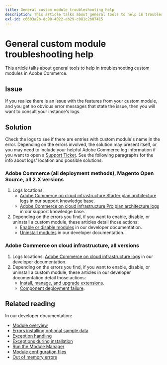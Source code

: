 ```yaml
---
title: General custom module troubleshooting help
description: This article talks about general tools to help in troubleshooting custom modules in Adobe Commerce.
exl-id: c6603a2b-dc98-4022-ab29-c081c2b07415
---
```

# General custom module troubleshooting help

This article talks about general tools to help in troubleshooting custom modules in Adobe Commerce.

## Issue

If you realize there is an issue with the features from your custom module, and you get no obvious error messages that state the issue, then you will want to consult your instance's logs.

## Solution

Check the logs to see if there are entries with custom module's name in the error.  Depending on the errors involved, the solution may present itself, or you may need to include your helpful Adobe Commerce log information if you want to open a [Support Ticket](/help/help-center-guide/help-center/magento-help-center-user-guide.md#submit-ticket). See the following paragraphs for the info about logs' location and possible solutions.

### Adobe Commerce (all deployment methods), Magento Open Source, all 2.X versions

1. Logs locations:
    * [Adobe Commerce on cloud infrastructure Starter plan architecture logs](https://support.magento.com/hc/en-us/articles/360020127552) in our support knowledge base.
    * [Adobe Commerce on cloud infrastructure Pro plan architecture logs](https://support.magento.com/hc/en-us/articles/360000318834-Log-locations-directories-for-Pro-plan-Integration-Staging-Production) in our support knowledge base.
1. Depending on the errors you find, if you want to enable, disable, or uninstall a custom module, these articles detail those actions:
    * [Enable or disable modules](https://devdocs.magento.com/guides/v2.3/install-gde/install/cli/install-cli-subcommands-enable.html) in our developer documentation.
    * [Uninstall modules](https://devdocs.magento.com/guides/v2.3/install-gde/install/cli/install-cli-uninstall-mods.html) in our developer documentation.

### Adobe Commerce on cloud infrastructure, all versions

1. Logs locations: [Adobe Commerce on cloud infrastructure logs](https://devdocs.magento.com/guides/v2.3/cloud/trouble/environments-logs.html) in our developer documentation.
1. Depending on the errors you find, if you want to enable, disable, or uninstall a custom module, these articles in our developer documentation detail those actions:
    * [Install, manage, and upgrade extensions](https://devdocs.magento.com/guides/v2.3/cloud/howtos/install-components.html).
    * [Component deployment failure](https://devdocs.magento.com/guides/v2.3/cloud/trouble/trouble_comp-deploy-fail.html).

## Related reading

In our developer documentation:

* [Module overview](https://devdocs.magento.com/guides/v2.3/architecture/archi_perspectives/components/modules/mod_intro.html)
* [Errors installing optional sample data](https://devdocs.magento.com/guides/v2.3/install-gde/trouble/tshoot_sample-data.html)
* [Exception handling](https://devdocs.magento.com/guides/v2.3/graphql/develop/exceptions.html)
* [Exceptions during installation](https://devdocs.magento.com/guides/v2.3/install-gde/trouble/tshoot_exceptions.html)
* [Run the Module Manager](https://devdocs.magento.com/guides/v2.3/comp-mgr/module-man/compman-checklist.html)
* [Module configuration files](https://devdocs.magento.com/guides/v2.3/config-guide/config/config-files.html)
* [Out of memory errors](https://devdocs.magento.com/guides/v2.3/comp-mgr/trouble/cman/out-of-memory.html)
